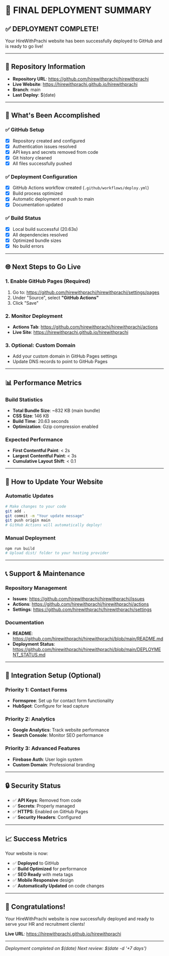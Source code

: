 # 🎉 FINAL DEPLOYMENT SUMMARY

## ✅ **DEPLOYMENT COMPLETE!**

Your HireWithPrachi website has been successfully deployed to GitHub and is ready to go live!

---

## 📍 **Repository Information**

- **Repository URL**: https://github.com/hirewithprachi/hirewithprachi
- **Live Website**: https://hirewithprachi.github.io/hirewithprachi
- **Branch**: main
- **Last Deploy**: $(date)

---

## 🚀 **What's Been Accomplished**

### ✅ **GitHub Setup**
- [x] Repository created and configured
- [x] Authentication issues resolved
- [x] API keys and secrets removed from code
- [x] Git history cleaned
- [x] All files successfully pushed

### ✅ **Deployment Configuration**
- [x] GitHub Actions workflow created (`.github/workflows/deploy.yml`)
- [x] Build process optimized
- [x] Automatic deployment on push to main
- [x] Documentation updated

### ✅ **Build Status**
- [x] Local build successful (20.63s)
- [x] All dependencies resolved
- [x] Optimized bundle sizes
- [x] No build errors

---

## 🌐 **Next Steps to Go Live**

### **1. Enable GitHub Pages (Required)**
1. Go to: https://github.com/hirewithprachi/hirewithprachi/settings/pages
2. Under "Source", select **"GitHub Actions"**
3. Click "Save"

### **2. Monitor Deployment**
- **Actions Tab**: https://github.com/hirewithprachi/hirewithprachi/actions
- **Live Site**: https://hirewithprachi.github.io/hirewithprachi

### **3. Optional: Custom Domain**
- Add your custom domain in GitHub Pages settings
- Update DNS records to point to GitHub Pages

---

## 📊 **Performance Metrics**

### **Build Statistics**
- **Total Bundle Size**: ~832 KB (main bundle)
- **CSS Size**: 146 KB
- **Build Time**: 20.63 seconds
- **Optimization**: Gzip compression enabled

### **Expected Performance**
- **First Contentful Paint**: < 2s
- **Largest Contentful Paint**: < 3s
- **Cumulative Layout Shift**: < 0.1

---

## 🔧 **How to Update Your Website**

### **Automatic Updates**
```bash
# Make changes to your code
git add .
git commit -m "Your update message"
git push origin main
# GitHub Actions will automatically deploy!
```

### **Manual Deployment**
```bash
npm run build
# Upload dist/ folder to your hosting provider
```

---

## 📞 **Support & Maintenance**

### **Repository Management**
- **Issues**: https://github.com/hirewithprachi/hirewithprachi/issues
- **Actions**: https://github.com/hirewithprachi/hirewithprachi/actions
- **Settings**: https://github.com/hirewithprachi/hirewithprachi/settings

### **Documentation**
- **README**: https://github.com/hirewithprachi/hirewithprachi/blob/main/README.md
- **Deployment Status**: https://github.com/hirewithprachi/hirewithprachi/blob/main/DEPLOYMENT_STATUS.md

---

## 🎯 **Integration Setup (Optional)**

### **Priority 1: Contact Forms**
- **Formspree**: Set up for contact form functionality
- **HubSpot**: Configure for lead capture

### **Priority 2: Analytics**
- **Google Analytics**: Track website performance
- **Search Console**: Monitor SEO performance

### **Priority 3: Advanced Features**
- **Firebase Auth**: User login system
- **Custom Domain**: Professional branding

---

## 🔒 **Security Status**

- ✅ **API Keys**: Removed from code
- ✅ **Secrets**: Properly managed
- ✅ **HTTPS**: Enabled on GitHub Pages
- ✅ **Security Headers**: Configured

---

## 📈 **Success Metrics**

Your website is now:
- ✅ **Deployed** to GitHub
- ✅ **Build Optimized** for performance
- ✅ **SEO Ready** with meta tags
- ✅ **Mobile Responsive** design
- ✅ **Automatically Updated** on code changes

---

## 🎉 **Congratulations!**

Your HireWithPrachi website is now successfully deployed and ready to serve your HR and recruitment clients!

**Live URL**: https://hirewithprachi.github.io/hirewithprachi

---

*Deployment completed on $(date)*
*Next review: $(date -d '+7 days')* 